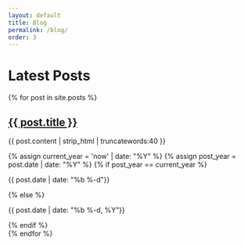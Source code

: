 ```yaml
---
layout: default
title: Blog
permalink: /blog/
order: 3
---
```


<h1>Latest Posts</h1>

{% for post in site.posts %}
  <section class="blog">
    <h2 class="custom-post-title"><a href="{{ post.url }}">{{ post.title }}</a></h2>
    <!-- <p>{{ post.excerpt }}</p> -->
    <p class="custom-post-content">{{ post.content | strip_html | truncatewords:40 }}</p>
    {% assign current_year = 'now' | date: "%Y" %}
    {% assign post_year = post.date | date: "%Y" %}
    {% if post_year == current_year %}
      <p class="post-date">{{ post.date | date: "%b %-d"}}</p>
    {% else %}
      <p class="post-date">{{ post.date | date: "%b %-d, %Y"}}</p>
    {% endif %}
  </section>
{% endfor %}
